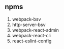 ## npms
1. webpack-bsv  
2. http-server-bsv
3. webpack-react-admin
4. webpack-react-cli
5. react-eslint-config

